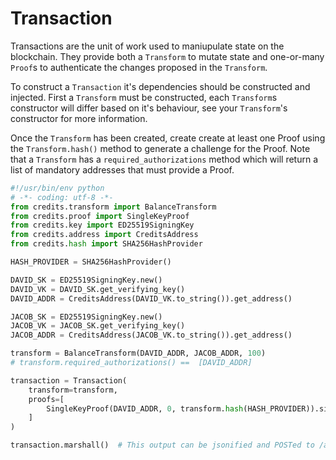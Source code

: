 # Transaction
Transactions are the unit of work used to maniupulate state on the blockchain.
They provide both a ```Transform``` to mutate state and one-or-many ```Proof```s
to authenticate the changes proposed in the ```Transform```.

To construct a ```Transaction``` it's dependencies should be constructed and injected.
First a ```Transform``` must be constructed, each ```Transform```s constructor
will differ based on it's behaviour, see your ```Transform```'s constructor for
more information.

Once the ```Transform``` has been created, create create at least one Proof
using the ```Transform.hash()``` method to generate a challenge for the Proof.
Note that a ```Transform``` has a ```required_authorizations``` method which
will return a list of mandatory addresses that must provide a Proof.

```python
#!/usr/bin/env python
# -*- coding: utf-8 -*-
from credits.transform import BalanceTransform
from credits.proof import SingleKeyProof
from credits.key import ED25519SigningKey
from credits.address import CreditsAddress
from credits.hash import SHA256HashProvider

HASH_PROVIDER = SHA256HashProvider()

DAVID_SK = ED25519SigningKey.new()
DAVID_VK = DAVID_SK.get_verifying_key()
DAVID_ADDR = CreditsAddress(DAVID_VK.to_string()).get_address()

JACOB_SK = ED25519SigningKey.new()
JACOB_VK = JACOB_SK.get_verifying_key()
JACOB_ADDR = CreditsAddress(JACOB_VK.to_string()).get_address()

transform = BalanceTransform(DAVID_ADDR, JACOB_ADDR, 100)
# transform.required_authorizations() ==  [DAVID_ADDR]

transaction = Transaction(
    transform=transform,
    proofs=[
        SingleKeyProof(DAVID_ADDR, 0, transform.hash(HASH_PROVIDER)).sign(DAVID),
    ]
)

transaction.marshall()  # This output can be jsonified and POSTed to /api/v1/transaction
```
